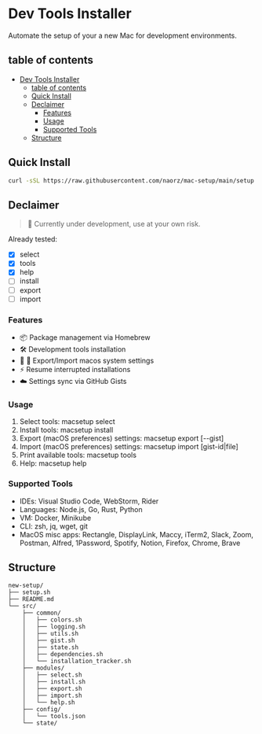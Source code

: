 # Dev Tools Installer

Automate the setup of your a new Mac for development environments.

## table of contents
- [Dev Tools Installer](#dev-tools-installer)
  - [table of contents](#table-of-contents)
  - [Quick Install](#quick-install)
  - [Declaimer](#declaimer)
    - [Features](#features)
    - [Usage](#usage)
    - [Supported Tools](#supported-tools)
  - [Structure](#structure)


## Quick Install
```bash
curl -sSL https://raw.githubusercontent.com/naorz/mac-setup/main/setup.sh select | bash
```

## Declaimer
> 🚧 Currently under development, use at your own risk.  

Already tested:  
- [x] select
- [x] tools
- [x] help
- [ ] install
- [ ] export
- [ ] import

### Features
- 📦 Package management via Homebrew
- 🛠 Development tools installation
- 🚧 🔄 Export/Import macos system settings
- ⚡️ Resume interrupted installations
- ☁️ Settings sync via GitHub Gists

### Usage
1. Select tools: macsetup select
2. Install tools: macsetup install
3. Export (macOS preferences) settings: macsetup export [--gist]
4. Import (macOS preferences) settings: macsetup import [gist-id|file]
5. Print available tools: macsetup tools
6. Help: macsetup help

### Supported Tools
- IDEs: Visual Studio Code, WebStorm, Rider
- Languages: Node.js, Go, Rust, Python
- VM: Docker, Minikube
- CLI: zsh, jq, wget, git
- MacOS misc apps: Rectangle, DisplayLink, Maccy, iTerm2, Slack, Zoom, Postman, Alfred, 1Password, Spotify, Notion, Firefox, Chrome, Brave

## Structure
```
new-setup/
├── setup.sh
├── README.md
└── src/
    ├── common/
    │   ├── colors.sh
    │   ├── logging.sh
    │   ├── utils.sh
    │   ├── gist.sh
    │   ├── state.sh
    │   ├── dependencies.sh
    │   └── installation_tracker.sh
    ├── modules/
    │   ├── select.sh
    │   ├── install.sh
    │   ├── export.sh
    │   ├── import.sh
    │   └── help.sh
    ├── config/
    │   └── tools.json
    └── state/
```